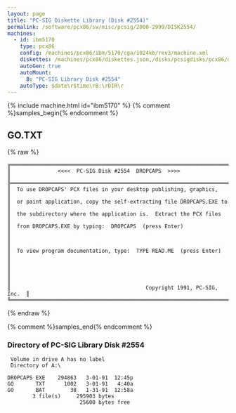 ```yaml
---
layout: page
title: "PC-SIG Diskette Library (Disk #2554)"
permalink: /software/pcx86/sw/misc/pcsig/2000-2999/DISK2554/
machines:
  - id: ibm5170
    type: pcx86
    config: /machines/pcx86/ibm/5170/cga/1024kb/rev3/machine.xml
    diskettes: /machines/pcx86/diskettes.json,/disks/pcsigdisks/pcx86/diskettes.json
    autoGen: true
    autoMount:
      B: "PC-SIG Library Disk #2554"
    autoType: $date\r$time\rB:\rDIR\r
---
```


{% include machine.html id="ibm5170" %}
{% comment %}samples_begin{% endcomment %}

## GO.TXT

{% raw %}
```
╔═════════════════════════════════════════════════════════════════════════╗
║               <<<<  PC-SIG Disk #2554  DROPCAPS  >>>>                   ║
╠═════════════════════════════════════════════════════════════════════════╣
║  To use DROPCAPS' PCX files in your desktop publishing, graphics,       ║
║  or paint application, copy the self-extracting file DROPCAPS.EXE to    ║
║  the subdirectory where the application is.  Extract the PCX files      ║
║  from DROPCAPS.EXE by typing:  DROPCAPS  (press Enter)                  ║
║                                                                         ║
║  To view program documentation, type:  TYPE READ.ME  (press Enter)      ║
║                                                                         ║
║                                                                         ║
║                                           Copyright 1991, PC-SIG, Inc.  ║
╚═════════════════════════════════════════════════════════════════════════╝
```
{% endraw %}

{% comment %}samples_end{% endcomment %}

### Directory of PC-SIG Library Disk #2554

     Volume in drive A has no label
     Directory of A:\

    DROPCAPS EXE    294863   3-01-91  12:45p
    GO       TXT      1002   3-01-91   4:40a
    GO       BAT        38   1-31-91  12:58a
            3 file(s)     295903 bytes
                           25600 bytes free
